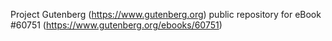 Project Gutenberg (https://www.gutenberg.org) public repository for eBook #60751 (https://www.gutenberg.org/ebooks/60751)
